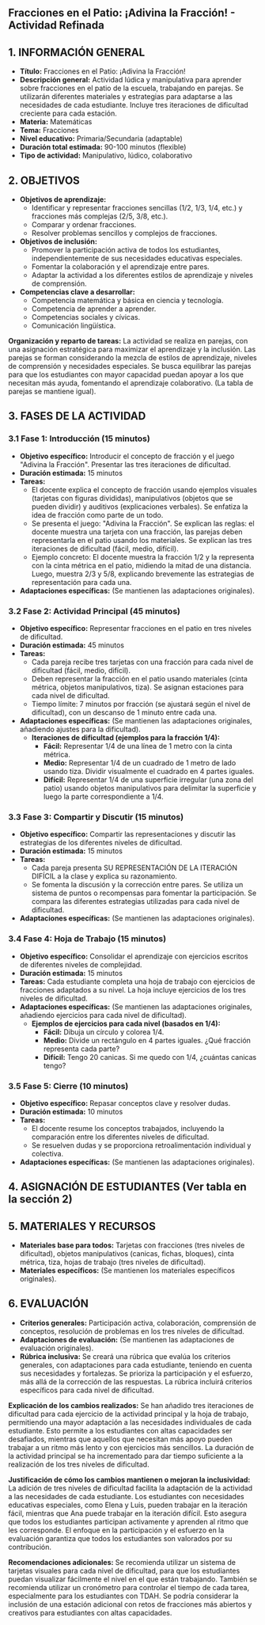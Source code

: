 ## Fracciones en el Patio: ¡Adivina la Fracción! - Actividad Refinada

## 1. INFORMACIÓN GENERAL

* **Título:** Fracciones en el Patio: ¡Adivina la Fracción!
* **Descripción general:**  Actividad lúdica y manipulativa para aprender sobre fracciones en el patio de la escuela, trabajando en parejas. Se utilizarán diferentes materiales y estrategias para adaptarse a las necesidades de cada estudiante.  Incluye tres iteraciones de dificultad creciente para cada estación.
* **Materia:** Matemáticas
* **Tema:** Fracciones
* **Nivel educativo:** Primaria/Secundaria (adaptable)
* **Duración total estimada:** 90-100 minutos (flexible)
* **Tipo de actividad:** Manipulativo, lúdico, colaborativo


## 2. OBJETIVOS

* **Objetivos de aprendizaje:**
    * Identificar y representar fracciones sencillas (1/2, 1/3, 1/4, etc.) y fracciones más complejas (2/5, 3/8, etc.).
    * Comparar y ordenar fracciones.
    * Resolver problemas sencillos y complejos de fracciones.
* **Objetivos de inclusión:**
    * Promover la participación activa de todos los estudiantes, independientemente de sus necesidades educativas especiales.
    * Fomentar la colaboración y el aprendizaje entre pares.
    * Adaptar la actividad a los diferentes estilos de aprendizaje y niveles de comprensión.
* **Competencias clave a desarrollar:**
    * Competencia matemática y básica en ciencia y tecnología.
    * Competencia de aprender a aprender.
    * Competencias sociales y cívicas.
    * Comunicación lingüística.

**Organización y reparto de tareas:** La actividad se realiza en parejas, con una asignación estratégica para maximizar el aprendizaje y la inclusión.  Las parejas se forman considerando la mezcla de estilos de aprendizaje, niveles de comprensión y necesidades especiales.  Se busca equilibrar las parejas para que los estudiantes con mayor capacidad puedan apoyar a los que necesitan más ayuda, fomentando el aprendizaje colaborativo.  (La tabla de parejas se mantiene igual).


## 3. FASES DE LA ACTIVIDAD

### 3.1 Fase 1: Introducción (15 minutos)

* **Objetivo específico:** Introducir el concepto de fracción y el juego "Adivina la Fracción".  Presentar las tres iteraciones de dificultad.
* **Duración estimada:** 15 minutos
* **Tareas:**
    * El docente explica el concepto de fracción usando ejemplos visuales (tarjetas con figuras divididas), manipulativos (objetos que se pueden dividir) y auditivos (explicaciones verbales). Se enfatiza la idea de fracción como parte de un todo.
    * Se presenta el juego:  "Adivina la Fracción". Se explican las reglas:  el docente muestra una tarjeta con una fracción, las parejas deben representarla en el patio usando los materiales. Se explican las tres iteraciones de dificultad (fácil, medio, difícil).
    * Ejemplo concreto: El docente muestra la fracción 1/2 y la representa con la cinta métrica en el patio, midiendo la mitad de una distancia.  Luego, muestra 2/3 y 5/8, explicando brevemente las estrategias de representación para cada una.
* **Adaptaciones específicas:** (Se mantienen las adaptaciones originales).


### 3.2 Fase 2: Actividad Principal (45 minutos)

* **Objetivo específico:** Representar fracciones en el patio en tres niveles de dificultad.
* **Duración estimada:** 45 minutos
* **Tareas:**
    * Cada pareja recibe tres tarjetas con una fracción para cada nivel de dificultad (fácil, medio, difícil).
    * Deben representar la fracción en el patio usando materiales (cinta métrica, objetos manipulativos, tiza).  Se asignan estaciones para cada nivel de dificultad.
    * Tiempo límite: 7 minutos por fracción (se ajustará según el nivel de dificultad), con un descanso de 1 minuto entre cada una.
* **Adaptaciones específicas:** (Se mantienen las adaptaciones originales, añadiendo ajustes para la dificultad).
    * **Iteraciones de dificultad (ejemplos para la fracción 1/4):**
        * **Fácil:** Representar 1/4 de una línea de 1 metro con la cinta métrica.
        * **Medio:** Representar 1/4 de un cuadrado de 1 metro de lado usando tiza.  Dividir visualmente el cuadrado en 4 partes iguales.
        * **Difícil:** Representar 1/4 de una superficie irregular (una zona del patio) usando objetos manipulativos para delimitar la superficie y luego la parte correspondiente a 1/4.



### 3.3 Fase 3: Compartir y Discutir (15 minutos)

* **Objetivo específico:**  Compartir las representaciones y discutir las estrategias de los diferentes niveles de dificultad.
* **Duración estimada:** 15 minutos
* **Tareas:**
    * Cada pareja presenta SU REPRESENTACIÓN DE LA ITERACIÓN DIFÍCIL a la clase y explica su razonamiento.
    * Se fomenta la discusión y la corrección entre pares.  Se utiliza un sistema de puntos o recompensas para fomentar la participación. Se compara las diferentes estrategias utilizadas para cada nivel de dificultad.
* **Adaptaciones específicas:** (Se mantienen las adaptaciones originales).


### 3.4 Fase 4: Hoja de Trabajo (15 minutos)

* **Objetivo específico:**  Consolidar el aprendizaje con ejercicios escritos de diferentes niveles de complejidad.
* **Duración estimada:** 15 minutos
* **Tareas:** Cada estudiante completa una hoja de trabajo con ejercicios de fracciones adaptados a su nivel.  La hoja incluye ejercicios de los tres niveles de dificultad.
* **Adaptaciones específicas:** (Se mantienen las adaptaciones originales, añadiendo ejercicios para cada nivel de dificultad).
    * **Ejemplos de ejercicios para cada nivel (basados en 1/4):**
        * **Fácil:** Dibuja un círculo y colorea 1/4.
        * **Medio:** Divide un rectángulo en 4 partes iguales. ¿Qué fracción representa cada parte?
        * **Difícil:**  Tengo 20 canicas. Si me quedo con 1/4, ¿cuántas canicas tengo?


### 3.5 Fase 5: Cierre (10 minutos)

* **Objetivo específico:**  Repasar conceptos clave y resolver dudas.
* **Duración estimada:** 10 minutos
* **Tareas:**
    * El docente resume los conceptos trabajados, incluyendo la comparación entre los diferentes niveles de dificultad.
    * Se resuelven dudas y se proporciona retroalimentación individual y colectiva.
* **Adaptaciones específicas:** (Se mantienen las adaptaciones originales).


## 4. ASIGNACIÓN DE ESTUDIANTES (Ver tabla en la sección 2)

## 5. MATERIALES Y RECURSOS

* **Materiales base para todos:** Tarjetas con fracciones (tres niveles de dificultad), objetos manipulativos (canicas, fichas, bloques), cinta métrica, tiza, hojas de trabajo (tres niveles de dificultad).
* **Materiales específicos:** (Se mantienen los materiales específicos originales).


## 6. EVALUACIÓN

* **Criterios generales:** Participación activa, colaboración, comprensión de conceptos, resolución de problemas en los tres niveles de dificultad.
* **Adaptaciones de evaluación:** (Se mantienen las adaptaciones de evaluación originales).
* **Rúbrica inclusiva:** Se creará una rúbrica que evalúa los criterios generales, con adaptaciones para cada estudiante, teniendo en cuenta sus necesidades y fortalezas.  Se prioriza la participación y el esfuerzo, más allá de la corrección de las respuestas.  La rúbrica incluirá criterios específicos para cada nivel de dificultad.


**Explicación de los cambios realizados:** Se han añadido tres iteraciones de dificultad para cada ejercicio de la actividad principal y la hoja de trabajo, permitiendo una mayor adaptación a las necesidades individuales de cada estudiante.  Esto permite a los estudiantes con altas capacidades ser desafiados, mientras que aquellos que necesitan más apoyo pueden trabajar a un ritmo más lento y con ejercicios más sencillos.  La duración de la actividad principal se ha incrementado para dar tiempo suficiente a la realización de los tres niveles de dificultad.

**Justificación de cómo los cambios mantienen o mejoran la inclusividad:** La adición de tres niveles de dificultad facilita la adaptación de la actividad a las necesidades de cada estudiante.  Los estudiantes con necesidades educativas especiales, como Elena y Luis, pueden trabajar en la iteración fácil, mientras que Ana puede trabajar en la iteración difícil. Esto asegura que todos los estudiantes participan activamente y aprenden al ritmo que les corresponde.  El enfoque en la participación y el esfuerzo en la evaluación garantiza que todos los estudiantes son valorados por su contribución.

**Recomendaciones adicionales:** Se recomienda utilizar un sistema de tarjetas visuales para cada nivel de dificultad, para que los estudiantes puedan visualizar fácilmente el nivel en el que están trabajando.  También se recomienda utilizar un cronómetro para controlar el tiempo de cada tarea, especialmente para los estudiantes con TDAH.  Se podría considerar la inclusión de una estación adicional con retos de fracciones más abiertos y creativos para estudiantes con altas capacidades.